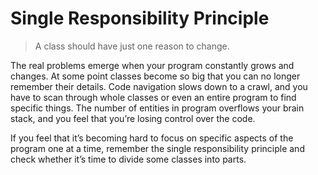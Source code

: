 # Single Responsibility Principle

> A class should have just one reason to change.

The real problems emerge when your program constantly grows and changes. 
At some point classes become so big that you can no longer remember their 
details. Code navigation slows down to a crawl, and you have to scan through 
whole classes or even an entire program to find specific things. 
The number of entities in program overflows your brain stack, 
and you feel that you’re losing control over the code.

If you feel that it’s becoming hard to focus on specific aspects of the 
program one at a time, remember the single responsibility principle and 
check whether it’s time to divide some classes into parts.